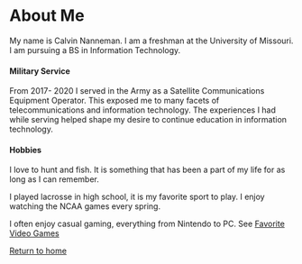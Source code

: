 
# About Me

My name is Calvin Nanneman. I am a freshman at the University of Missouri. I am pursuing a BS in Information Technology.

#### Military Service
From 2017- 2020 I served in the Army as a Satellite Communications Equipment Operator. This exposed me to many facets of telecommunications and information technology. The experiences I had while serving helped shape my desire to continue education in information technology.

#### Hobbies
I love to hunt and fish. It is something that has been a part of my life for as long as I can remember. 

I played lacrosse in high school, it is my favorite sport to play. I enjoy watching the NCAA games every spring.

I often enjoy casual gaming, everything from Nintendo to PC.
See [Favorite Video Games](https://github.com/CalvinNanneman/INFOTC-1000-Final/blob/main/Favorite%20Video%20Games.md#favorite-video-games)




[Return to home](https://github.com/CalvinNanneman/INFOTC-1000-Final/blob/main/README.md#welcome-to-calvins-infotc-1000-final-project) 
